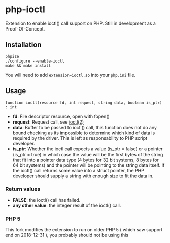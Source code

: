 # php-ioctl

Extension to enable ioctl() call support on PHP. Still in development as a Proof-Of-Concept.

## Installation

```
phpize
./configure --enable-ioctl
make && make install
```

You will need to add `extension=ioctl.so` into your `php.ini` file.

## Usage

`function ioctl(resource fd, int request, string data, boolean is_ptr) : int`

* **fd**: File descriptor resource, open with fopen()
* **request**: Request call, see [ioctl(2)](http://man7.org/linux/man-pages/man2/ioctl.2.html)
* **data**: Buffer to be passed to ioctl() call, this function does not do any bound checking
 as its impossible to determine which kind of data is required by the driver. This is left
 as responsability to PHP script developer.
* **is_ptr**: Whether the ioctl call expects a value (is_ptr = false) or a pointer (is_ptr = true)
 in which case the value will be the first bytes of the string that fit into a pointer data
 type (4 bytes for 32 bit systems, 8 bytes for 64 bit systems) and the pointer will be pointing
 to the string data itself. If the ioctl() call returns some value into a struct pointer,
 the PHP developer should supply a string with enough size to fit the data in.

### Return values

*  **FALSE**: the ioctl() call has failed.
*  **any other value**: the integer result of the ioctl() call.


### PHP 5 
This fork modifies the extension to run on older PHP 5 ( which saw support end on 2018-12-31 ), you probably should not be using this
